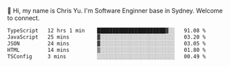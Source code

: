 👋 Hi, my name is Chris Yu. I'm Software Enginner base in Sydney. Welcome to connect.

<!--START_SECTION:waka-->

```txt
TypeScript   12 hrs 1 min    ██████████████████████▓░░   91.08 %
JavaScript   25 mins         ▓░░░░░░░░░░░░░░░░░░░░░░░░   03.20 %
JSON         24 mins         ▓░░░░░░░░░░░░░░░░░░░░░░░░   03.05 %
HTML         14 mins         ▒░░░░░░░░░░░░░░░░░░░░░░░░   01.80 %
TSConfig     3 mins          ░░░░░░░░░░░░░░░░░░░░░░░░░   00.49 %
```

<!--END_SECTION:waka-->
